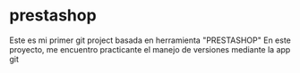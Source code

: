 # prestashop
Este es mi primer git project basada en herramienta "PRESTASHOP"
En este proyecto, me encuentro practicante el manejo de versiones mediante la app git

